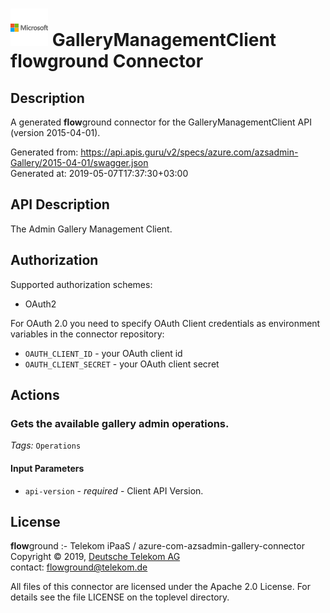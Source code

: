 # ![LOGO](logo.png) GalleryManagementClient **flow**ground Connector

## Description

A generated **flow**ground connector for the GalleryManagementClient API (version 2015-04-01).

Generated from: https://api.apis.guru/v2/specs/azure.com/azsadmin-Gallery/2015-04-01/swagger.json<br/>
Generated at: 2019-05-07T17:37:30+03:00

## API Description

The Admin Gallery Management Client.

## Authorization

Supported authorization schemes:
- OAuth2

For OAuth 2.0 you need to specify OAuth Client credentials as environment variables in the connector repository:
* `OAUTH_CLIENT_ID` - your OAuth client id
* `OAUTH_CLIENT_SECRET` - your OAuth client secret

## Actions

### Gets the available gallery admin operations.

*Tags:* `Operations`

#### Input Parameters
* `api-version` - _required_ - Client API Version.

## License

**flow**ground :- Telekom iPaaS / azure-com-azsadmin-gallery-connector<br/>
Copyright © 2019, [Deutsche Telekom AG](https://www.telekom.de)<br/>
contact: flowground@telekom.de

All files of this connector are licensed under the Apache 2.0 License. For details
see the file LICENSE on the toplevel directory.
